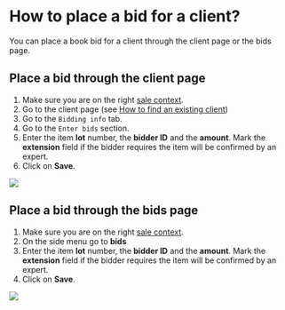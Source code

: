 # How to place a bid for a client?

You can place a book bid for a client through the client page or the bids page.

## Place a bid through the client page

1. Make sure you are on the right [sale context](../sale/sale-context.md).
2. Go to the client page \(see [How to find an existing client](how-to-find-an-existing-client.md)\)
3. Go to the `Bidding info` tab.
4. Go to the `Enter bids` section.
5. Enter the item **lot** number, the **bidder ID** and the **amount**. Mark the **extension** field if the bidder requires the item will be confirmed by an expert.
6. Click on **Save**.

![](https://user-images.githubusercontent.com/20393485/45092444-138dde80-b11e-11e8-8fac-f0b966c920a9.jpg)

## Place a bid through the bids page

1. Make sure you are on the right [sale context](../sale/sale-context.md).
2. On the side menu go to **bids**
3. Enter the item **lot** number, the **bidder ID** and the **amount**. Mark the **extension** field if the bidder requires the item will be confirmed by an expert.
4. Click on **Save**.

![](https://user-images.githubusercontent.com/20393485/45092685-e5f56500-b11e-11e8-82a8-2d3cbfdfbecb.jpg)

